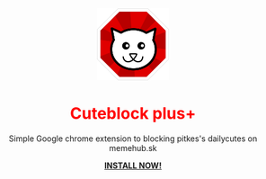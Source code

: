 <div align="center" style="text-align: center;">
    <img src="https://raw.githubusercontent.com/pitkes22/Cuteblock_plus/master/icon128.png" title="icon">
    <h1 style="color: red">Cuteblock plus+</h1>
    <p>Simple Google chrome extension to blocking pitkes's dailycutes on memehub.sk</p>
    <b><a href="http://goo.gl/dzxpBm" >INSTALL NOW!</a></b>
</div>
